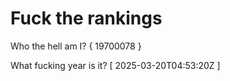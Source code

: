 # Fuck the rankings

Who the hell am I?
{ 19700078 }

What fucking year is it?
[ 2025-03-20T04:53:20Z ]
